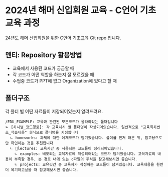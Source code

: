 # 2024년 해머 신입회원 교육 - C언어 기초교육 과정
24년도 해머 신입회원을 위한 C언어 기초교육 Git repo 입니다.

## 멘티: Repository 활용방법
* 교육에서 사용된 코드가 궁금할 때
* 각 코드가 어떤 역할을 하는지 잘 모르겠을 때
* 수업중 코드가 PPT에 없고 Organization에 있다고 할 때

## 폴더구조
각 폴더 별 어떤 자료들이 저장되어있는지 알려드려요.

```
/EDU_EXAMPLE: 교육과 관련된 모든코드가 올라와있는 폴더입니다
ㄴ [차시별_코드경로]: 각 교육차시 별 폴더명이 작성되어있습니다. 일반적으로 "교육회차번호_학습내용" 형식으로 폴더명을 지정합니다
  ㄴ homeworks: 과제에 대한 예제코드가 담겨있습니다. 풀이를 먼저 해본 뒤, 참고용으로만 확인하는 것을 추천합니다
  ㄴ lectures: 교육시간 중 사용되는 코드들이 정리되어있습니다.
    ㄴ examples: 배포되는 교육자료에 작성되어있는 코드가 담겨있습니다. 교육자료의 내용이 부족할 경우, 본 경로 내에 있는 c파일의 주석을 참고해보시면 좋습니다.
    ㄴ projects: 교유깃간 중 교육자가 작성하는 코드들이 담겨있습니다. 교육내용을 한번 더 복기하고싶을 때 참고해보시면 좋습니다.
```
